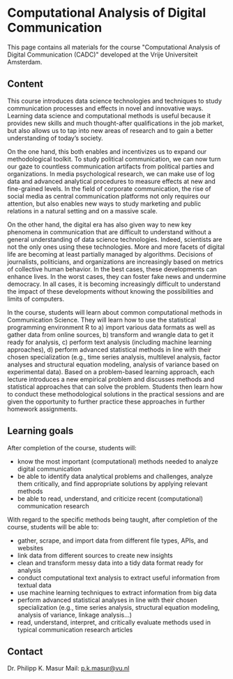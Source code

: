 # Computational Analysis of Digital Communication

This page contains all materials for the course "Computational Analysis of Digital Communication (CADC)" developed at the Vrije Universiteit Amsterdam. 

## Content 

This course introduces data science technologies and techniques to study communication processes and effects in novel and innovative ways. Learning data science and computational methods is useful because it provides new skills and much thought-after qualifications in the job market, but also allows us to tap into new areas of research and to gain a better understanding of today’s society. 

On the one hand, this both enables and incentivizes us to expand our methodological toolkit. To study political communication, we can now turn our gaze to countless communication artifacts from political parties and organizations. In media psychological research, we can make use of log data and advanced analytical procedures to measure effects at new and fine-grained levels. In the field of corporate communication, the rise of social media as central communication platforms not only requires our attention, but also enables new ways to study marketing and public relations in a natural setting and on a massive scale.

On the other hand, the digital era has also given way to new key phenomena in communication that are difficult to understand without a general understanding of data science technologies. Indeed, scientists are not the only ones using these technologies. More and more facets of digital life are becoming at least partially managed by algorithms. Decisions of journalists, politicians, and organizations are increasingly based on metrics of collective human behavior. In the best cases, these developments can enhance lives. In the worst cases, they can foster fake news and undermine democracy. In all cases, it is becoming increasingly difficult to understand the impact of these developments without knowing the possibilities and limits of computers.

In the course, students will learn about common computational methods in Communication Science. They will learn how to use the statistical programming environment R to a) import various data formats as well as gather data from online sources, b) transform and wrangle data to get it ready for analysis, c) perform text analysis (including machine learning approaches), d) perform advanced statistical methods in line with their chosen specialization (e.g., time series analysis, multilevel analysis, factor analyses and structural equation modeling, analysis of variance based on experimental data).
Based on a problem-based learning approach, each lecture introduces a new empirical problem and discusses methods and statistical approaches that can solve the problem. Students then learn how to conduct these methodological solutions in the practical sessions and are given the opportunity to further practice these approaches in further homework assignments. 

## Learning goals

After completion of the course, students will:

- know the most important (computational) methods needed to analyze digital communication
- be able to identify data analytical problems and challenges, analyze them critically, and find appropriate solutions by applying relevant methods
- be able to read, understand, and criticize recent (computational) communication research

With regard to the specific methods being taught, after completion of the course, students will be able to: 

- gather, scrape, and import data from different file types, APIs, and websites
- link data from different sources to create new insights
- clean and transform messy data into a tidy data format ready for analysis
- conduct computational text analysis to extract useful information from textual data
- use machine learning techniques to extract information from big data
- perform advanced statistical analyses in line with their chosen specialization (e.g., time series analysis, structural equation modeling, analysis of variance, linkage analysis…)
- read, understand, interpret, and critically evaluate methods used in typical communication research articles

## Contact

Dr. Philipp K. Masur
Mail: p.k.masur@vu.nl

